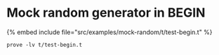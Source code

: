 # Mock random generator in BEGIN


{% embed include file="src/examples/mock-random/t/test-begin.t" %}

```
prove -lv t/test-begin.t
```



